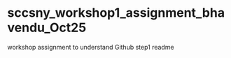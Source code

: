 # sccsny_workshop1_assignment_bhavendu_Oct25
workshop assignment to understand Github step1 readme


